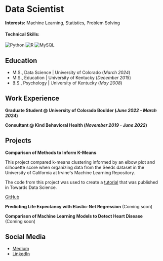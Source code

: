 # Data Scientist 

**Interests:** Machine Learning, Statistics, Problem Solving

#### Technical Skills:
![Python](https://img.shields.io/badge/python-3670A0?style=for-the-badge&logo=python&logoColor=ffdd54)
![R](https://img.shields.io/badge/r-%23276DC3.svg?style=for-the-badge&logo=r&logoColor=white)
![MySQL](https://img.shields.io/badge/mysql-4479A1.svg?style=for-the-badge&logo=mysql&logoColor=white)

## Education
- M.S., Data Science | University of Colorado (_March 2024_)
- M.S., Education | University of Kentucky (_December 2015_)
- B.S., Psychology | University of Kentucky (_May 2008_)

## Work Experience 
**Graduate Student @ University of Colorado Boulder (_June 2022 - March 2024_)**

**Consultant @ Kind Behavioral Health (_November 2019 - June 2022_)**

## Projects
**Comparison of Methods to Inform K-Means**

This project compared k-means clustering informed by an elbow plot and silhouette score when organizing data from the Seeds dataset in the University of California at Irvine's Machine Learning Repository.

The code from this project was used to create a [tutorial](https://medium.com/towards-data-science/comparison-of-methods-to-inform-k-means-clustering-a830cdc8db50) that was published in Towards Data Science.

[GitHub](https://github.com/CJTAYL/kmeans_comparison)

**Predicting Life Expectancy with Elastic-Net Regression** (Coming soon)

**Comparison of Machine Learning Models to Detect Heart Disease** (Coming soon)

## Social Media
- [Medium](https://medium.com/@cjtayl2)
- [LinkedIn](https://www.linkedin.com/in/christopher-taylor-4b476a34/)
